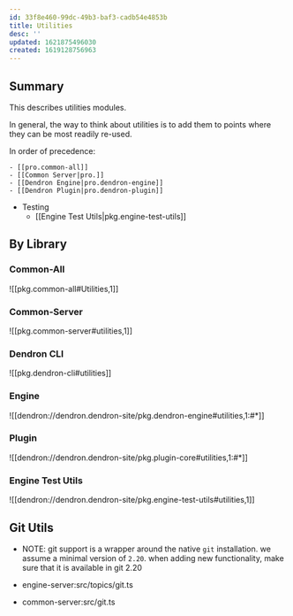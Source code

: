 ```yaml
---
id: 33f8e460-99dc-49b3-baf3-cadb54e4853b
title: Utilities
desc: ''
updated: 1621875496030
created: 1619128756963
---
```

## Summary

This describes utilities modules. 

In general, the way to think about utilities is to add them to points where they can be most readily re-used. 

In order of precedence:

```
- [[pro.common-all]]
- [[Common Server|pro.]]
- [[Dendron Engine|pro.dendron-engine]]
- [[Dendron Plugin|pro.dendron-plugin]]
```

- Testing 
  - [[Engine Test Utils|pkg.engine-test-utils]]

## By Library

### Common-All

![[pkg.common-all#Utilities,1]]

### Common-Server

![[pkg.common-server#utilities,1]]

### Dendron CLI

![[pkg.dendron-cli#utilities]]

### Engine

![[dendron://dendron.dendron-site/pkg.dendron-engine#utilities,1:#*]]

### Plugin

![[dendron://dendron.dendron-site/pkg.plugin-core#utilities,1:#*]]

### Engine Test Utils

![[dendron://dendron.dendron-site/pkg.engine-test-utils#utilities,1]]

## Git Utils
- NOTE: git support is a wrapper around the native `git` installation. we assume a minimal version of `2.20`. when adding new functionality, make sure that it is available in git 2.20

- engine-server:src/topics/git.ts
- common-server:src/git.ts

